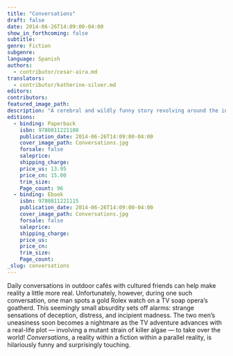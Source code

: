 ```yaml
---
title: "Conversations"
draft: false
date: 2014-06-26T14:09:00-04:00
show_in_forthcoming: false
subtitle:
genre: Fiction
subgenre:
language: Spanish
authors:
  - contributor/cesar-aira.md
translators:
  - contributor/katherine-silver.md
editors:
contributors:
featured_image_path:
description: "A cerebral and wildly funny story revolving around the incongruity of a gold Rolex watch spotted on a lowly goatherd’s wrist "
editions:
  - binding: Paperback
    isbn: 9780811221108
    publication_date: 2014-06-26T14:09:00-04:00
    cover_image_path: Conversations.jpg
    forsale: false
    saleprice:
    shipping_charge:
    price_us: 13.95
    price_cn: 15.00
    trim_size:
    Page_count: 96
  - binding: Ebook
    isbn: 9780811221115
    publication_date: 2014-06-26T14:09:00-04:00
    cover_image_path: Conversations.jpg
    forsale: false
    saleprice:
    shipping_charge:
    price_us:
    price_cn:
    trim_size:
    Page_count:
_slug: conversations
---
```


Daily conversations in outdoor cafés with cultured friends can help make reality a little more real. Unfortunately, however, during one such conversation, one man spots a gold Rolex watch on a TV soap opera’s goatherd. This seemingly small absurdity sets off alarms: strange sensations of deception, distress, and incipient madness. The two men’s uneasiness soon becomes a nightmare as the TV adventure advances with a real-life plot — involving a mutant strain of killer algae — to take over the world! _Conversations_, a reality within a fiction within a parallel reality, is hilariously funny and surprisingly touching.

